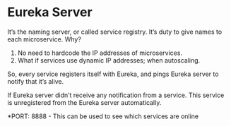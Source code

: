 # Eureka Server #

It’s the naming server, or called service registry. It’s duty to give names to each microservice. Why?


1. No need to hardcode the IP addresses of microservices.
1. What if services use dynamic IP addresses; when autoscaling.


So, every service registers itself with Eureka, and pings Eureka server to notify that it’s alive.


If Eureka server didn’t receive any notification from a service. This service is unregistered from the Eureka server automatically.

*PORT: 8888 - This can be used to see which services are online
